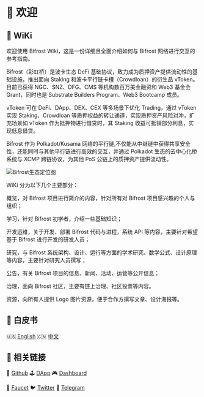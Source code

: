 # 🎉 欢迎

## 📖 WiKi

欢迎使用 Bifrost Wiki，这是一份详细且全面介绍如何与 Bifrost 网络进行交互的参考指南。

Bifrost（彩虹桥）是波卡生态 DeFi 基础协议，致力成为质押资产提供流动性的基础设施，推出面向 Staking 和波卡平行链卡槽（Crowdloan）的衍生品 vToken。目前已获得 NGC、SNZ、DFG、CMS 等机构数百万美金融资和 Web3 基金会 Grant，同时也是 Substrate Builders Program、Web3 Bootcamp 成员。

vToken 可在 DeFi、DApp、DEX、CEX 等多场景下优化 Trading，通过 vToken 实现 Staking、Crowdloan 等质押权益的转让通道，实现质押资产风险对冲，扩充场景如 vToken 作为抵押物进行借贷时，其 Staking 收益可抵销部分利息，实现低息借贷。

Bifrost 作为 Polkadot/Kusama 网络的平行链,不仅能从中继链中获得共享安全性，还能同时与其他平行链进行高效的交互，并通过 Polkadot 生态的去中心化桥系统与 XCMP 跨链协议，为其他 PoS 公链上的质押资产提供流动性。

![Bifrost&#x751F;&#x6001;&#x5B9A;&#x4F4D;&#x56FE;](https://cdn.liebi.com/images/wikibifrost_infographic_cn.png)

WiKi 分为以下几个主要部分：

概览，对 Bifrost 项目进行简介的内容，针对所有对 Bifrost 项目感兴趣的个人与组织；

学习，针对 Bifrost 初学者，介绍一些基础知识；

开发运维，关于开发、部署 Bifrost 代码与进程，系统 API 等内容，主要针对希望基于 Bifrost 进行开发的研发人员；

研究，与 Bifrost 系统架构、设计、运行等方面的学术研究、数学公式、设计原理等内容，主要针对研究人员撰写；

公告，有关 Bifrost 项目的信息、新闻、活动、运营等公开信息；

治理，面向 Bifrost 社区，主要有链上治理、社区投票等内容。

资源，向所有人提供 Logo 图片资源，便于合作方撰写文章、设计海报等。

## 📄 白皮书

🇺🇸 [English](https://github.com/bifrost-finance/bifrost-wiki/blob/master/bifrost-finance-whitepaper-en.pdf) 🇨🇳 [中文](https://github.com/bifrost-finance/bifrost-wiki/blob/master/bifrost-finance-whitepaper-zh.pdf)

## 🔗 相关链接

🐙 [Github](https://github.com/bifrost-finance) 🕹 [DApp](https://apps.bifrost.finance/) 🎮 [Dashboard](https://dash.bifrost.finance/)

🚰 [Faucet](https://t.me/bifrost_faucet) 🐦 [Twitter](https://twitter.com/bifrost_finance) 🍶 [Telegram](https://t.me/bifrost_finance)

